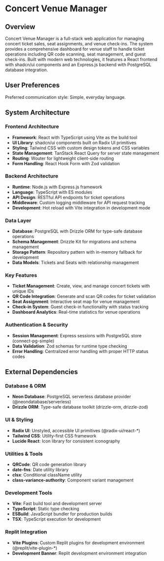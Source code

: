 # Concert Venue Manager

## Overview

Concert Venue Manager is a full-stack web application for managing concert ticket sales, seat assignments, and venue check-ins. The system provides a comprehensive dashboard for venue staff to handle ticket operations including QR code scanning, seat management, and guest check-ins. Built with modern web technologies, it features a React frontend with shadcn/ui components and an Express.js backend with PostgreSQL database integration.

## User Preferences

Preferred communication style: Simple, everyday language.

## System Architecture

### Frontend Architecture
- **Framework**: React with TypeScript using Vite as the build tool
- **UI Library**: shadcn/ui components built on Radix UI primitives
- **Styling**: Tailwind CSS with custom design tokens and CSS variables
- **State Management**: TanStack React Query for server state management
- **Routing**: Wouter for lightweight client-side routing
- **Form Handling**: React Hook Form with Zod validation

### Backend Architecture
- **Runtime**: Node.js with Express.js framework
- **Language**: TypeScript with ES modules
- **API Design**: RESTful API endpoints for ticket operations
- **Middleware**: Custom logging middleware for API request tracking
- **Development**: Hot reload with Vite integration in development mode

### Data Layer
- **Database**: PostgreSQL with Drizzle ORM for type-safe database operations
- **Schema Management**: Drizzle Kit for migrations and schema management
- **Storage Pattern**: Repository pattern with in-memory fallback for development
- **Data Models**: Tickets and Seats with relationship management

### Key Features
- **Ticket Management**: Create, view, and manage concert tickets with unique IDs
- **QR Code Integration**: Generate and scan QR codes for ticket validation
- **Seat Assignment**: Interactive seat map for venue management
- **Check-in System**: Guest check-in functionality with status tracking
- **Dashboard Analytics**: Real-time statistics for venue operations

### Authentication & Security
- **Session Management**: Express sessions with PostgreSQL store (connect-pg-simple)
- **Data Validation**: Zod schemas for runtime type checking
- **Error Handling**: Centralized error handling with proper HTTP status codes

## External Dependencies

### Database & ORM
- **Neon Database**: PostgreSQL serverless database provider (@neondatabase/serverless)
- **Drizzle ORM**: Type-safe database toolkit (drizzle-orm, drizzle-zod)

### UI & Styling
- **Radix UI**: Unstyled, accessible UI primitives (@radix-ui/react-*)
- **Tailwind CSS**: Utility-first CSS framework
- **Lucide React**: Icon library for consistent iconography

### Utilities & Tools
- **QRCode**: QR code generation library
- **date-fns**: Date utility library
- **clsx**: Conditional className utility
- **class-variance-authority**: Component variant management

### Development Tools
- **Vite**: Fast build tool and development server
- **TypeScript**: Static type checking
- **ESBuild**: JavaScript bundler for production builds
- **TSX**: TypeScript execution for development

### Replit Integration
- **Vite Plugins**: Custom Replit plugins for development environment (@replit/vite-plugin-*)
- **Development Banner**: Replit development environment integration